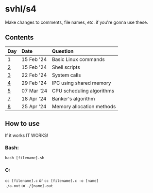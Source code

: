 # svhl/s4

Make changes to comments, file names, etc. if you're gonna use these.

## Contents

| Day                                               | Date      | Question                      |
| :-                                                | :-        | :-                            |
| 1                                                 | 15 Feb '24| Basic Linux commands          |
| [2](https://github.com/svhl/s4/tree/main/day-02)  | 15 Feb '24| Shell scripts                 |
| [3](https://github.com/svhl/s4/tree/main/day-03)  | 22 Feb '24| System calls                  |
| [4](https://github.com/svhl/s4/tree/main/day-04)  | 29 Feb '24| IPC using shared memory       |
| [5](https://github.com/svhl/s4/tree/main/day-05)  | 07 Mar '24| CPU scheduling algorithms     |
| [7](https://github.com/svhl/s4/tree/main/day-07)  | 18 Apr '24| Banker's algorithm            |
| [8](https://github.com/svhl/s4/tree/main/day-08)  | 25 Apr '24| Memory allocation methods     |

## How to use

If it works IT WORKS!

### Bash:

`bash [filename].sh`

### C:

`cc [filename].c` or `cc [filename].c -o [name]`\
`./a.out` or `./[name].out`
